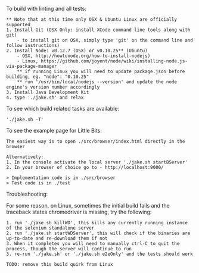 To build with linting and all tests:
    
    ** Note that at this time only OSX & Ubuntu Linux are officially supported
    1. Install Git (OSX Only: install XCode command line tools along with git)
        - to install git on OSX, simply type 'git' on the command line and follow instructions)
    2. Install Node: v0.12.7 (OSX) or v0.10.25** (Ubuntu) 
        - OSX, http://howtonode.org/how-to-install-nodejs)
        - Linux, https://github.com/joyent/node/wiki/installing-node.js-via-package-manager
        ** if running Linux you will need to update package.json before building, eg. "node": "0.10.25"
        ** run '/usr/bin/local/nodejs --version' and update the node engine's version number accordingly
    3. Install Java Development Kit
    4. type './jake.sh' and relax 
    
To see which build related tasks are available:
 
    './jake.sh -T'

To see the example page for Little Bits:

    The easiest way is to open ./src/browser/index.html directly in the browser

    Alternatively:
    1. In the console activate the local server './jake.sh startBServer'
    2. In your browser of choice go to - http://localhost:9000/

    > Implementation code is in ./src/browser
    > Test code is in ./test

Troubleshooting:

For some reason, on Linux, sometimes the initial build fails and the traceback states chromedriver is missing, try the following:

    1. run './jake.sh killWD', this kills any currently running instance of the selenium standalone server
    2. run './jake.sh startWDServer', this will check if the binaries are up-to-date and re-download them if not
    3. When it completes you will need to manually ctrl-C to quit the process, though the server will continue to run
    3. re-run './jake.sh' or './jake.sh e2eOnly' and the tests should work
    
    TODO: remove this build quirk from Linux